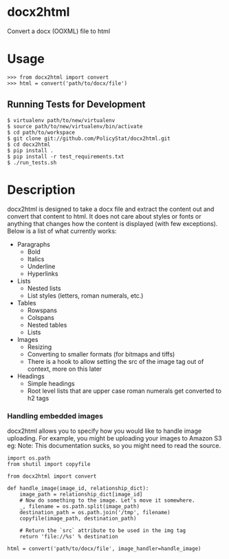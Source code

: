 docx2html
=========

Convert a docx (OOXML) file to html

Usage
=====

    >>> from docx2html import convert
    >>> html = convert('path/to/docx/file')


## Running Tests for Development


	$ virtualenv path/to/new/virtualenv
	$ source path/to/new/virtualenv/bin/activate
	$ cd path/to/workspace
	$ git clone git://github.com/PolicyStat/docx2html.git
	$ cd docx2html
	$ pip install .
	$ pip install -r test_requirements.txt
    $ ./run_tests.sh


Description
===========

docx2html is designed to take a docx file and extract the content out and
convert that content to html. It does not care about styles or fonts or
anything that changes how the content is displayed (with few exceptions). Below
is a list of what currently works:

* Paragraphs
    * Bold
    * Italics
    * Underline
    * Hyperlinks
* Lists
    * Nested lists
    * List styles (letters, roman numerals, etc.)
* Tables
    * Rowspans
    * Colspans
    * Nested tables
    * Lists
* Images
    * Resizing
    * Converting to smaller formats (for bitmaps and tiffs)
    * There is a hook to allow setting the src of the image tag out of context,
      more on this later
* Headings
    * Simple headings
    * Root level lists that are upper case roman numerals get converted to h2
      tags

### Handling embedded images

docx2html allows you to specify how you would like to handle image uploading.
For example, you might be uploading your images to Amazon S3 eg:
Note: This documentation sucks, so you might need to read the source.

	import os.path
	from shutil import copyfile

    from docx2html import convert

	def handle_image(image_id, relationship_dict):
		image_path = relationship_dict[image_id]
		# Now do something to the image. Let's move it somewhere.
		_, filename = os.path.split(image_path)
		destination_path = os.path.join('/tmp', filename)
		copyfile(image_path, destination_path)

		# Return the `src` attribute to be used in the img tag
		return 'file://%s' % destination

    html = convert('path/to/docx/file', image_handler=handle_image)
